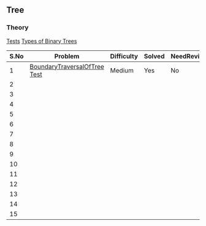 ## Tree


### Theory

[Tests](../../../../../../test/java/surya/practice/geeks/tree)
[Types of Binary Trees](TypesOfBinaryTrees.MD)

|S.No| Problem | Difficulty | Solved | NeedRevision?  | Comments/Algorithms/Tags  |
 |---|---|---|---|---|---|
  | 1 | [BoundaryTraversalOfTree](src/main/java/surya/practice/geeks/tree/BoundaryTraversalOfTree.java) [Test](src/test/java/surya/practice/geeks/tree/BoundaryTraversalOfTreeTest.java) | Medium | Yes | No |  Traversal of the tree in bottom up in right tree |
  | 2| | | | | |
  | 3 | | | | | |
  | 4 | | | | | |
  | 5 | | | | | |
  | 6 | | | | | |
  | 7 | | | | | |
  | 8 | | | | | |
  | 9 | | | | | |
  | 10 | | | | | |
  | 11 | | | | | |
  | 12 | | | | | |
  | 13 | | | | | |
  | 14 | | | | | |
  | 15 | | | | | |


